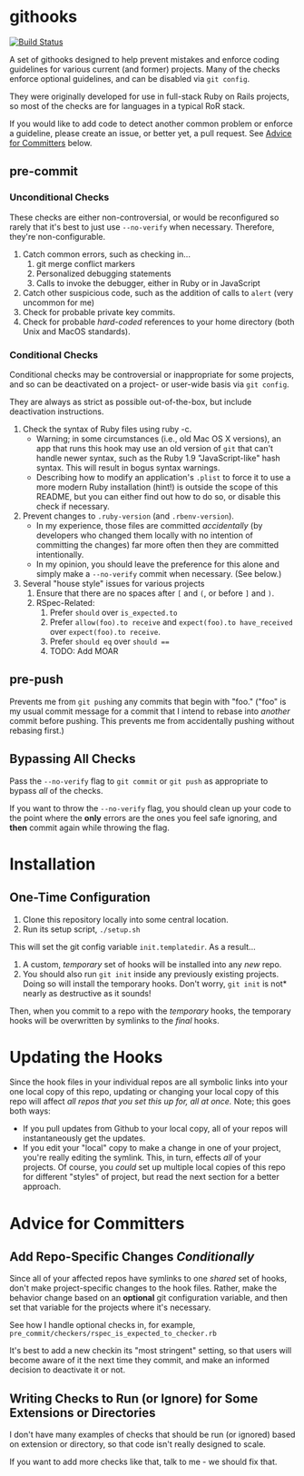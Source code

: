 githooks
========
[![Build Status](https://travis-ci.org/bobgilmore/githooks.svg?branch=master)](https://travis-ci.org/bobgilmore/githooks)

A set of githooks designed to help prevent mistakes and enforce coding guidelines for various current (and former) projects.  Many of the checks enforce optional guidelines, and can be disabled via `git config`.

They were originally developed for use in full-stack Ruby on Rails projects, so most of the checks are for languages in a typical RoR stack.

If you would like to add code to detect another common problem or enforce a guideline, please create an issue, or better yet, a pull request.  See [Advice for Committers](#advice-for-committers) below.

pre-commit
----------
### Unconditional Checks ###
These checks are either non-controversial, or would be reconfigured so rarely that it's best to just use `--no-verify` when necessary.  Therefore, they're non-configurable.

1. Catch common errors, such as checking in...
    1. git merge conflict markers
    2. Personalized debugging statements
    3. Calls to invoke the debugger, either in Ruby or in JavaScript
2. Catch other suspicious code, such as the addition of calls to `alert` (very uncommon for me)
3. Check for probable private key commits.
4. Check for probable *hard-coded* references to your home directory (both Unix and MacOS standards).

### Conditional Checks ###
Conditional checks may be controversial or inappropriate for some projects, and so can be deactivated on a project- or user-wide basis via `git config`.

They are always as strict as possible out-of-the-box, but include deactivation instructions.

1. Check the syntax of Ruby files using ruby -c.
	* Warning; in some circumstances (i.e., old Mac OS X versions), an app that runs this hook may use an old version of `git` that can't handle newer syntax, such as the Ruby 1.9 "JavaScript-like" hash syntax.  This will result in bogus syntax warnings.  
	* Describing how to modify an application's `.plist` to force it to use a more modern Ruby installation (hint!) is outside the scope of this README, but you can either find out how to do so, or disable this check if necessary.
2. Prevent changes to `.ruby-version` (and `.rbenv-version`).
	* In my experience, those files are committed *accidentally* (by developers who changed them locally with no intention of committing the changes) far more often then they are committed intentionally.
	* In my opinion, you should leave the preference for this alone and simply make a `--no-verify` commit when necessary. (See below.)
3. Several "house style" issues for various projects
	1. Ensure that there are no spaces after `[` and `(`, or before `]` and `)`.
	2. RSpec-Related:
		1. Prefer `should` over `is_expected.to`
		2. Prefer `allow(foo).to receive` and `expect(foo).to have_received` over `expect(foo).to receive`.
		3. Prefer `should eq` over `should ==`
		4. TODO: Add MOAR

pre-push
----------
Prevents me from `git push`ing any commits that begin with "foo." ("foo" is my usual commit message for a commit that I intend to rebase into *another* commit before pushing.  This prevents me from accidentally pushing without rebasing first.) 

Bypassing All Checks
--------------------
Pass the `--no-verify` flag to  `git commit` or `git push` as appropriate to bypass *all* of the checks.

If you want to throw the `--no-verify` flag, you should clean up your code to the point where the **only** errors are the ones you feel safe ignoring, and **then** commit again while throwing the flag.

Installation
============

One-Time Configuration
------------
1. Clone this repository locally into some central location.  
2. Run its setup script, `./setup.sh`

This will set the git config variable `init.templatedir`.  As a result...

1. A custom, *temporary* set of hooks will be installed into any *new* repo.
2. You should also run `git init` inside any previously existing projects. Doing so will install the temporary hooks. Don't worry, `git init` is not* nearly as destructive as it sounds!

Then, when you commit to a repo with the *temporary* hooks, the temporary hooks will be overwritten by symlinks to the *final* hooks.

Updating the Hooks
==================
Since the hook files in your individual repos are all symbolic links into your one local copy of this repo, updating or changing your local copy of this repo will affect *all repos that you set this up for, all at once.*  Note; this goes both ways:

- If you pull updates from Github to your local copy, all of your repos will instantaneously get the updates.
- If you edit your "local" copy to make a change in one of your project, you're really editing the symlink.  This, in turn, effects *all* of your projects.  Of course, you *could* set up multiple local copies of this repo for different "styles" of project, but read the next section for a better approach.

Advice for Committers
======================

Add Repo-Specific Changes *Conditionally*
---------
Since all of your affected repos have symlinks to one *shared* set of hooks, don't make project-specific changes to the hook files.  Rather, make the behavior change based on an **optional** git configuration variable, and then set that variable for the projects where it's necessary.

See how I handle optional checks in, for example, `pre_commit/checkers/rspec_is_expected_to_checker.rb`

It's best to add a new checkin its "most stringent" setting, so that users will become aware of it the next time they commit, and make an informed decision to deactivate it or not.

Writing Checks to Run (or Ignore) for Some Extensions or Directories
---------
I don't have many examples of checks that should be run (or ignored) based on extension or directory, so that code isn't really designed to scale.

If you want to add more checks like that, talk to me - we should fix that.
